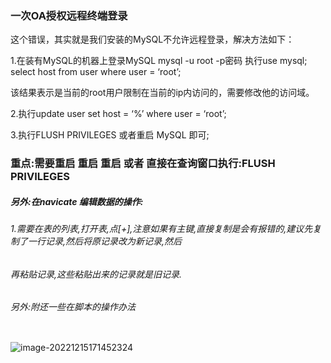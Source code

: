 ### 一次OA授权远程终端登录

这个错误，其实就是我们安装的MySQL不允许远程登录，解决方法如下：

1.在装有MySQL的机器上登录MySQL mysql -u root -p密码
执行use mysql;
select host from user where user = ‘root’;

该结果表示是当前的root用户限制在当前的ip内访问的，需要修改他的访问域。

2.执行update user set host = ‘%’ where user = ‘root’;

3.执行FLUSH PRIVILEGES 或者重启 MySQL 即可;

### 重点:需要重启 重启 重启 或者  直接在查询窗口执行:FLUSH PRIVILEGES 



##### 另外:在navicate 编辑数据的操作:

###### 1.需要在表的列表,打开表,点[+],注意如果有主键,直接复制是会有报错的,建议先复制了一行记录,然后将原记录改为新记录,然后

###### 再粘贴记录,这些粘贴出来的记录就是旧记录.



###### 另外:附还一些在脚本的操作办法

```

```

![image-20221215171452324](C:/Users/11608/AppData/Roaming/Typora/typora-user-images/image-20221215171452324.png)